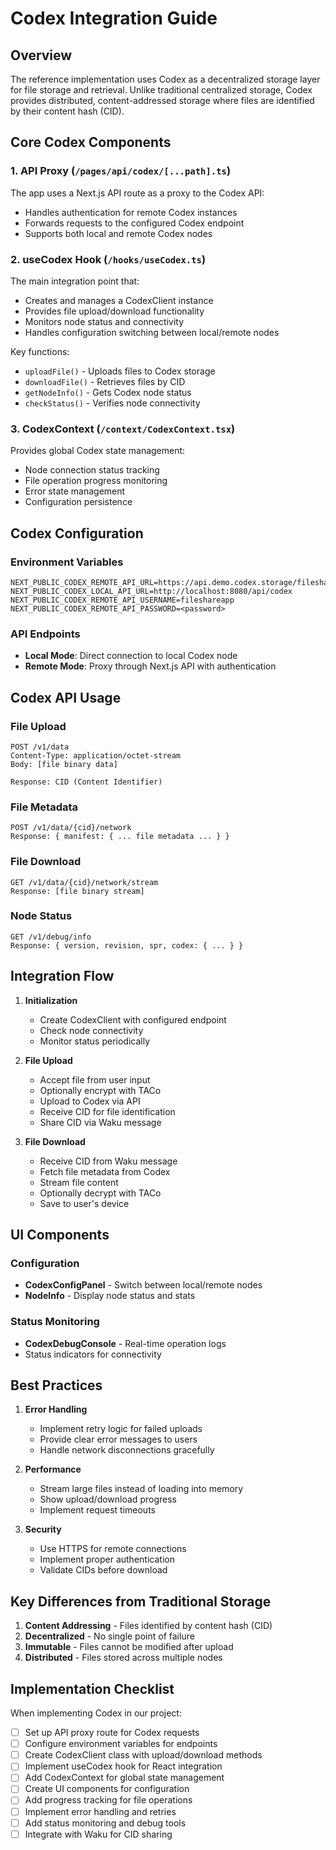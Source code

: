 # Codex Integration Guide

## Overview

The reference implementation uses Codex as a decentralized storage layer for file storage and retrieval. Unlike traditional centralized storage, Codex provides distributed, content-addressed storage where files are identified by their content hash (CID).

## Core Codex Components

### 1. API Proxy (`/pages/api/codex/[...path].ts`)

The app uses a Next.js API route as a proxy to the Codex API:
- Handles authentication for remote Codex instances
- Forwards requests to the configured Codex endpoint
- Supports both local and remote Codex nodes

### 2. useCodex Hook (`/hooks/useCodex.ts`)

The main integration point that:
- Creates and manages a CodexClient instance
- Provides file upload/download functionality
- Monitors node status and connectivity
- Handles configuration switching between local/remote nodes

Key functions:
- `uploadFile()` - Uploads files to Codex storage
- `downloadFile()` - Retrieves files by CID
- `getNodeInfo()` - Gets Codex node status
- `checkStatus()` - Verifies node connectivity

### 3. CodexContext (`/context/CodexContext.tsx`)

Provides global Codex state management:
- Node connection status tracking
- File operation progress monitoring
- Error state management
- Configuration persistence

## Codex Configuration

### Environment Variables
```
NEXT_PUBLIC_CODEX_REMOTE_API_URL=https://api.demo.codex.storage/fileshareapp/api/codex
NEXT_PUBLIC_CODEX_LOCAL_API_URL=http://localhost:8080/api/codex
NEXT_PUBLIC_CODEX_REMOTE_API_USERNAME=fileshareapp
NEXT_PUBLIC_CODEX_REMOTE_API_PASSWORD=<password>
```

### API Endpoints
- **Local Mode**: Direct connection to local Codex node
- **Remote Mode**: Proxy through Next.js API with authentication

## Codex API Usage

### File Upload
```
POST /v1/data
Content-Type: application/octet-stream
Body: [file binary data]

Response: CID (Content Identifier)
```

### File Metadata
```
POST /v1/data/{cid}/network
Response: { manifest: { ... file metadata ... } }
```

### File Download
```
GET /v1/data/{cid}/network/stream
Response: [file binary stream]
```

### Node Status
```
GET /v1/debug/info
Response: { version, revision, spr, codex: { ... } }
```

## Integration Flow

1. **Initialization**
   - Create CodexClient with configured endpoint
   - Check node connectivity
   - Monitor status periodically

2. **File Upload**
   - Accept file from user input
   - Optionally encrypt with TACo
   - Upload to Codex via API
   - Receive CID for file identification
   - Share CID via Waku message

3. **File Download**
   - Receive CID from Waku message
   - Fetch file metadata from Codex
   - Stream file content
   - Optionally decrypt with TACo
   - Save to user's device

## UI Components

### Configuration
- **CodexConfigPanel** - Switch between local/remote nodes
- **NodeInfo** - Display node status and stats

### Status Monitoring
- **CodexDebugConsole** - Real-time operation logs
- Status indicators for connectivity

## Best Practices

1. **Error Handling**
   - Implement retry logic for failed uploads
   - Provide clear error messages to users
   - Handle network disconnections gracefully

2. **Performance**
   - Stream large files instead of loading into memory
   - Show upload/download progress
   - Implement request timeouts

3. **Security**
   - Use HTTPS for remote connections
   - Implement proper authentication
   - Validate CIDs before download

## Key Differences from Traditional Storage

1. **Content Addressing** - Files identified by content hash (CID)
2. **Decentralized** - No single point of failure
3. **Immutable** - Files cannot be modified after upload
4. **Distributed** - Files stored across multiple nodes

## Implementation Checklist

When implementing Codex in our project:
- [ ] Set up API proxy route for Codex requests
- [ ] Configure environment variables for endpoints
- [ ] Create CodexClient class with upload/download methods
- [ ] Implement useCodex hook for React integration
- [ ] Add CodexContext for global state management
- [ ] Create UI components for configuration
- [ ] Add progress tracking for file operations
- [ ] Implement error handling and retries
- [ ] Add status monitoring and debug tools
- [ ] Integrate with Waku for CID sharing